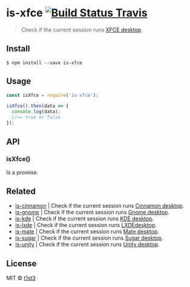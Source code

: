 # is-xfce [![Build Status Travis](https://travis-ci.org/t1st3/is-xfce.svg?branch=master)](https://travis-ci.org/t1st3/is-xfce)

> Check if the current session runs [XFCE desktop](https://www.xfce.org/).


## Install

```
$ npm install --save is-xfce
```


## Usage

```js
const isXfce = require('is-xfce');

isXfce().then(data => {
  console.log(data);
  //=> true or false
});
```


## API

### isXfce()

Is a promise.


## Related

* [is-cinnamon](https://github.com/t1st3/is-cinnamon) | Check if the current session runs [Cinnamon desktop](https://github.com/linuxmint/Cinnamon).
* [is-gnome](https://github.com/t1st3/is-gnome) | Check if the current session runs [Gnome desktop](https://www.gnome.org/).
* [is-kde](https://github.com/t1st3/is-kde) | Check if the current session runs [KDE desktop](https://www.kde.org/).
* [is-lxde](https://github.com/t1st3/is-lxde) | Check if the current session runs [LXDEdesktop](http://lxde.org/).
* [is-mate](https://github.com/t1st3/is-mate) | Check if the current session runs [Mate desktop](http://mate-desktop.com/).
* [is-sugar](https://github.com/t1st3/is-sugar) | Check if the current session runs [Sugar desktop](https://www.sugarlabs.org/).
* [is-unity](https://github.com/t1st3/is-unity) | Check if the current session runs [Unity desktop](https://unity.ubuntu.com/).


## License

MIT © [t1st3](http://tiste.org)
